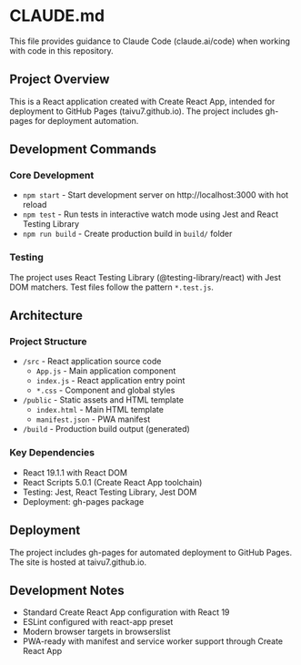 # CLAUDE.md

This file provides guidance to Claude Code (claude.ai/code) when working with code in this repository.

## Project Overview

This is a React application created with Create React App, intended for deployment to GitHub Pages (taivu7.github.io). The project includes gh-pages for deployment automation.

## Development Commands

### Core Development
- `npm start` - Start development server on http://localhost:3000 with hot reload
- `npm test` - Run tests in interactive watch mode using Jest and React Testing Library
- `npm run build` - Create production build in `build/` folder

### Testing
The project uses React Testing Library (@testing-library/react) with Jest DOM matchers. Test files follow the pattern `*.test.js`.

## Architecture

### Project Structure
- `/src` - React application source code
  - `App.js` - Main application component
  - `index.js` - React application entry point
  - `*.css` - Component and global styles
- `/public` - Static assets and HTML template
  - `index.html` - Main HTML template
  - `manifest.json` - PWA manifest
- `/build` - Production build output (generated)

### Key Dependencies
- React 19.1.1 with React DOM
- React Scripts 5.0.1 (Create React App toolchain)
- Testing: Jest, React Testing Library, Jest DOM
- Deployment: gh-pages package

## Deployment

The project includes gh-pages for automated deployment to GitHub Pages. The site is hosted at taivu7.github.io.

## Development Notes

- Standard Create React App configuration with React 19
- ESLint configured with react-app preset
- Modern browser targets in browserslist
- PWA-ready with manifest and service worker support through Create React App
